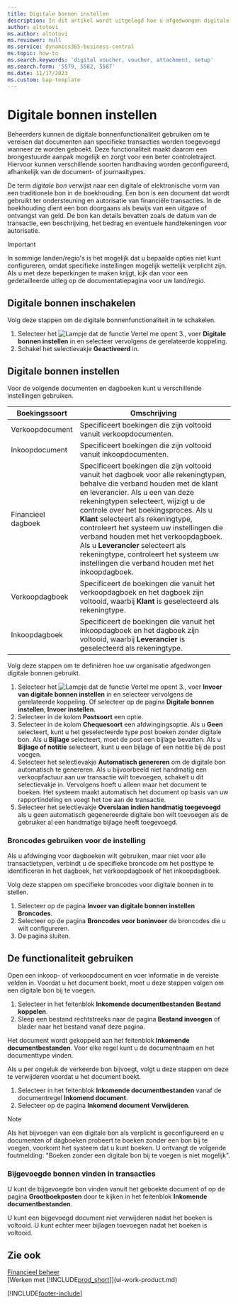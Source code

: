 ```yaml
---
title: Digitale bonnen instellen
description: In dit artikel wordt uitgelegd hoe u afgedwongen digitale bonnen in Microsoft Dynamics 365 Business Central instelt en gebruikt.
author: altotovi
ms.author: altotovi
ms.reviewer: null
ms.service: dynamics365-business-central
ms.topic: how-to
ms.search.keywords: 'digital voucher, voucher, attachment, setup'
ms.search.form: '5579, 5582, 5587'
ms.date: 11/17/2023
ms.custom: bap-template
---
```


# Digitale bonnen instellen

Beheerders kunnen de digitale bonnenfunctionaliteit gebruiken om te vereisen dat documenten aan specifieke transacties worden toegevoegd wanneer ze worden geboekt. Deze functionaliteit maakt daarom een brongestuurde aanpak mogelijk en zorgt voor een beter controletraject. Hiervoor kunnen verschillende soorten handhaving worden geconfigureerd, afhankelijk van de document- of journaaltypes.

De term *digitale bon* verwijst naar een digitale of elektronische vorm van een traditionele bon in de boekhouding. Een bon is een document dat wordt gebruikt ter ondersteuning en autorisatie van financiële transacties. In de boekhouding dient een bon doorgaans als bewijs van een uitgave of ontvangst van geld. De bon kan details bevatten zoals de datum van de transactie, een beschrijving, het bedrag en eventuele handtekeningen voor autorisatie.

> [!IMPORTANT]
> In sommige landen/regio's is het mogelijk dat u bepaalde opties niet kunt configureren, omdat specifieke instellingen mogelijk wettelijk verplicht zijn. Als u met deze beperkingen te maken krijgt, kijk dan voor een gedetailleerde uitleg op de documentatiepagina voor uw land/regio.

## Digitale bonnen inschakelen

Volg deze stappen om de digitale bonnenfunctionaliteit in te schakelen.

1. Selecteer het ![Lampje dat de functie Vertel me opent 3.](media/ui-search/search_small.png "Vertel me wat u wilt doen"), voer **Digitale bonnen instellen** in en selecteer vervolgens de gerelateerde koppeling.
2. Schakel het selectievakje **Geactiveerd** in.

## Digitale bonnen instellen

Voor de volgende documenten en dagboeken kunt u verschillende instellingen gebruiken.

| Boekingssoort | Omschrijving |
|------------|-------------|
| Verkoopdocument | Specificeert boekingen die zijn voltooid vanuit verkoopdocumenten. |
| Inkoopdocument | Specificeert boekingen die zijn voltooid vanuit inkoopdocumenten. |
| Financieel dagboek | Specificeert boekingen die zijn voltooid vanuit het dagboek voor alle rekeningtypen, behalve die verband houden met de klant en leverancier. Als u een van deze rekeningtypen selecteert, wijzigt u de controle over het boekingsproces. Als u **Klant** selecteert als rekeningtype, controleert het systeem uw instellingen die verband houden met het verkoopdagboek. Als u **Leverancier** selecteert als rekeningtype, controleert het systeem uw instellingen die verband houden met het inkoopdagboek. |
| Verkoopdagboek | Specificeert de boekingen die vanuit het verkoopdagboek en het dagboek zijn voltooid, waarbij **Klant** is geselecteerd als rekeningtype. |
| Inkoopdagboek | Specificeert de boekingen die vanuit het inkoopdagboek en het dagboek zijn voltooid, waarbij **Leverancier** is geselecteerd als rekeningtype. |

Volg deze stappen om te definiëren hoe uw organisatie afgedwongen digitale bonnen gebruikt.

1. Selecteer het ![Lampje dat de functie Vertel me opent 3.](media/ui-search/search_small.png "Vertel me wat u wilt doen"), voer **Invoer van digitale bonnen instellen** in en selecteer vervolgens de gerelateerde koppeling. Of selecteer op de pagina **Digitale bonnen instellen**, **Invoer instellen**.
2. Selecteer in de kolom **Postsoort** een optie.
3. Selecteer in de kolom **Chequesoort** een afdwingingsoptie. Als u **Geen** selecteert, kunt u het geselecteerde type post boeken zonder digitale bon. Als u **Bijlage** selecteert, moet de post een bijlage bevatten. Als u **Bijlage of notitie** selecteert, kunt u een bijlage of een notitie bij de post voegen. 
4. Selecteer het selectievakje **Automatisch genereren** om de digitale bon automatisch te genereren. Als u bijvoorbeeld niet handmatig een verkoopfactuur aan uw transactie wilt toevoegen, schakelt u dit selectievakje in. Vervolgens hoeft u alleen maar het document te boeken. Het systeem maakt automatisch het document op basis van uw rapportindeling en voegt het toe aan de transactie.
5. Selecteer het selectievakje **Overslaan indien handmatig toegevoegd** als u geen automatisch gegenereerde digitale bon wilt toevoegen als de gebruiker al een handmatige bijlage heeft toegevoegd.

### Broncodes gebruiken voor de instelling

Als u afdwinging voor dagboeken wilt gebruiken, maar niet voor alle transactietypen, verbindt u de specifieke broncode om het posttype te identificeren in het dagboek, het verkoopdagboek of het inkoopdagboek.

Volg deze stappen om specifieke broncodes voor digitale bonnen in te stellen.

1. Selecteer op de pagina **Invoer van digitale bonnen instellen** **Broncodes**.
2. Selecteer op de pagina **Broncodes voor boninvoer** de broncodes die u wilt configureren.
3. De pagina sluiten.

## De functionaliteit gebruiken

Open een inkoop- of verkoopdocument en voer informatie in de vereiste velden in. Voordat u het document boekt, moet u deze stappen volgen om een digitale bon bij te voegen.

1. Selecteer in het feitenblok **Inkomende documentbestanden** **Bestand koppelen**.
2. Sleep een bestand rechtstreeks naar de pagina **Bestand invoegen** of blader naar het bestand vanaf deze pagina.

Het document wordt gekoppeld aan het feitenblok **Inkomende documentbestanden**. Voor elke regel kunt u de documentnaam en het documenttype vinden.

Als u per ongeluk de verkeerde bon bijvoegt, volgt u deze stappen om deze te verwijderen voordat u het document boekt.

1. Selecteer in het feitenblok **Inkomende documentbestanden** vanaf de documentregel **Inkomend document**.
2. Selecteer op de pagina **Inkomend document** **Verwijderen**.

> [!NOTE]
> Als het bijvoegen van een digitale bon als verplicht is geconfigureerd en u documenten of dagboeken probeert te boeken zonder een bon bij te voegen, voorkomt het systeem dat u kunt boeken. U ontvangt de volgende foutmelding: "Boeken zonder een digitale bon bij te voegen is niet mogelijk".

### Bijgevoegde bonnen vinden in transacties

U kunt de bijgevoegde bon vinden vanuit het geboekte document of op de pagina **Grootboekposten** door te kijken in het feitenblok **Inkomende documentbestanden**.

U kunt een bijgevoegd document niet verwijderen nadat het boeken is voltooid. U kunt echter meer bijlagen toevoegen nadat het boeken is voltooid.

## Zie ook

[Financieel beheer](finance.md)  
[Werken met [!INCLUDE[prod_short](includes/prod_short.md)]](ui-work-product.md)

[!INCLUDE[footer-include](includes/footer-banner.md)]
